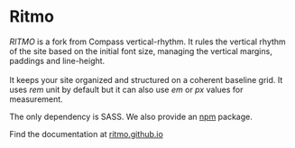 # Ritmo

*RITMO* is a fork from Compass vertical-rhythm. It rules the vertical rhythm of the site based on the initial font size, managing the vertical margins, paddings and line-height.<br><br> It keeps your site organized and structured on a coherent baseline grid. It uses *rem* unit by default but it can also use *em* or *px* values for measurement.

The only dependency is SASS. We also provide an <a href="https://www.npmjs.com/package/ritmo">npm</a> package.

Find the documentation at [ritmo.github.io](http://ritmo.github.io)